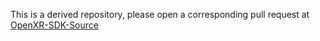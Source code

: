 This is a derived repository, please open a corresponding pull request at [OpenXR-SDK-Source](https://github.com/KhronosGroup/OpenXR-SDK-Source)

